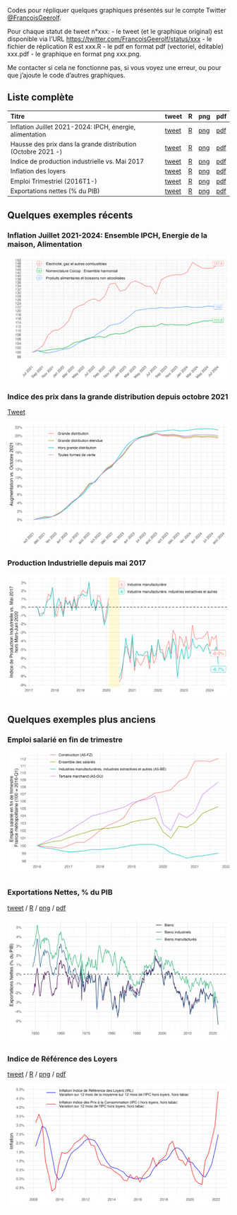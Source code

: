 Codes pour répliquer quelques graphiques présentés sur le compte Twitter
[@FrancoisGeerolf](https://twitter.com/FrancoisGeerolf).

Pour chaque statut de tweet n°xxx: - le tweet (et le graphique original)
est disponible via l’URL
<https://twitter.com/FrancoisGeerolf/status/xxx> - le fichier de
réplication R est xxx.R - le pdf en format pdf (vectoriel, éditable)
xxx.pdf - le graphique en format png xxx.png.

Me contacter si cela ne fonctionne pas, si vous voyez une erreur, ou
pour que j’ajoute le code d’autres graphiques.

## Liste complète

<table>
<colgroup>
<col style="width: 78%" />
<col style="width: 7%" />
<col style="width: 3%" />
<col style="width: 5%" />
<col style="width: 5%" />
</colgroup>
<thead>
<tr class="header">
<th style="text-align: left;">Titre</th>
<th style="text-align: left;">tweet</th>
<th style="text-align: left;">R</th>
<th style="text-align: left;">png</th>
<th style="text-align: left;">pdf</th>
</tr>
</thead>
<tbody>
<tr class="odd">
<td style="text-align: left;">Inflation Juillet 2021-2024: IPCH,
énergie, alimentation</td>
<td style="text-align: left;"><a
href="https://twitter.com/FrancoisGeerolf/status/1832855610448048625">tweet</a></td>
<td style="text-align: left;"><a
href="https://github.com/Francois-Geerolf/twitter/blob/main/1832855610448048625.R">R</a></td>
<td style="text-align: left;"><a
href="https://github.com/Francois-Geerolf/twitter/blob/main/1832855610448048625.png">png</a></td>
<td style="text-align: left;"><a
href="https://github.com/Francois-Geerolf/twitter/blob/main/1832855610448048625.pdf">pdf</a></td>
</tr>
<tr class="even">
<td style="text-align: left;">Hausse des prix dans la grande
distribution (Octobre 2021 -)</td>
<td style="text-align: left;"><a
href="https://twitter.com/FrancoisGeerolf/status/1826530570236469418">tweet</a></td>
<td style="text-align: left;"><a
href="https://github.com/Francois-Geerolf/twitter/blob/main/1826530570236469418.R">R</a></td>
<td style="text-align: left;"><a
href="https://github.com/Francois-Geerolf/twitter/blob/main/1826530570236469418.png">png</a></td>
<td style="text-align: left;"><a
href="https://github.com/Francois-Geerolf/twitter/blob/main/1826530570236469418.pdf">pdf</a></td>
</tr>
<tr class="odd">
<td style="text-align: left;">Indice de production industrielle vs. Mai
2017</td>
<td style="text-align: left;"><a
href="https://twitter.com/FrancoisGeerolf/status/1816121032928874928">tweet</a></td>
<td style="text-align: left;"><a
href="https://github.com/Francois-Geerolf/twitter/blob/main/1816121032928874928.R">R</a></td>
<td style="text-align: left;"><a
href="https://github.com/Francois-Geerolf/twitter/blob/main/1816121032928874928.png">png</a></td>
<td style="text-align: left;"><a
href="https://github.com/Francois-Geerolf/twitter/blob/main/1816121032928874928.pdf">pdf</a></td>
</tr>
<tr class="even">
<td style="text-align: left;">Inflation des loyers</td>
<td style="text-align: left;"><a
href="https://twitter.com/FrancoisGeerolf/status/1519713704857718784">tweet</a></td>
<td style="text-align: left;"><a
href="https://github.com/Francois-Geerolf/twitter/blob/main/1519713704857718784.R">R</a></td>
<td style="text-align: left;"><a
href="https://github.com/Francois-Geerolf/twitter/blob/main/1519713704857718784.png">png</a></td>
<td style="text-align: left;"><a
href="https://github.com/Francois-Geerolf/twitter/blob/main/1519713704857718784.pdf">pdf</a></td>
</tr>
<tr class="odd">
<td style="text-align: left;">Emploi Trimestriel (2016T1-)</td>
<td style="text-align: left;"><a
href="https://twitter.com/FrancoisGeerolf/status/1487713516127768576">tweet</a></td>
<td style="text-align: left;"><a
href="https://github.com/Francois-Geerolf/twitter/blob/main/1487713516127768576.R">R</a></td>
<td style="text-align: left;"><a
href="https://github.com/Francois-Geerolf/twitter/blob/main/1487713516127768576.png">png</a></td>
<td style="text-align: left;"><a
href="https://github.com/Francois-Geerolf/twitter/blob/main/1487713516127768576.pdf">pdf</a></td>
</tr>
<tr class="even">
<td style="text-align: left;">Exportations nettes (% du PIB)</td>
<td style="text-align: left;"><a
href="https://twitter.com/FrancoisGeerolf/status/1487364702841749504">tweet</a></td>
<td style="text-align: left;"><a
href="https://github.com/Francois-Geerolf/twitter/blob/main/1487364702841749504.R">R</a></td>
<td style="text-align: left;"><a
href="https://github.com/Francois-Geerolf/twitter/blob/main/1487364702841749504.png">png</a></td>
<td style="text-align: left;"><a
href="https://github.com/Francois-Geerolf/twitter/blob/main/1487364702841749504.pdf">pdf</a></td>
</tr>
</tbody>
</table>

## Quelques exemples récents

### Inflation Juillet 2021-2024: Ensemble IPCH, Energie de la maison, Alimentation

![](1832855610448048625.png)

### Indice des prix dans la grande distribution depuis octobre 2021

[Tweet](https://x.com/FrancoisGeerolf/status/1826530570236469418)

![](1826530570236469418.png)

### Production Industrielle depuis mai 2017

![](1816121032928874928.png)

## Quelques exemples plus anciens

### Emploi salarié en fin de trimestre

![](1487713516127768576.png)

### Exportations Nettes, % du PIB

[tweet](https://twitter.com/FrancoisGeerolf/status/1487364702841749504)
/ [R](1487364702841749504.R) / [png](1487364702841749504.png) /
[pdf](1487364702841749504.pdf)

![](1487364702841749504.png)

### Indice de Référence des Loyers

[tweet](https://twitter.com/FrancoisGeerolf/status/1519713704857718784)
/ [R](1519713704857718784.R) / [png](1519713704857718784.png) /
[pdf](1519713704857718784.pdf)

![](1519713704857718784.png)
